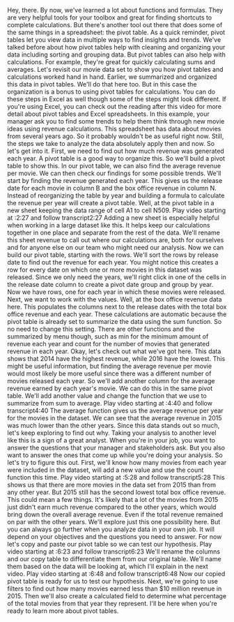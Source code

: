 

Hey, there. By now, we've learned a lot about functions and formulas. They are very helpful tools for your toolbox and great for finding shortcuts to complete calculations. But there's another tool out there that does some of the same things in a spreadsheet: the pivot table. As a quick reminder, pivot tables let you view data in multiple ways to find insights and trends. We've talked before about how pivot tables help with cleaning and organizing your data including sorting and grouping data. But pivot tables can also help with calculations. For example, they're great for quickly calculating sums and averages. Let's revisit our movie data set to show you how pivot tables and calculations worked hand in hand. Earlier, we summarized and organized this data in pivot tables. We'll do that here too. But in this case the organization is a bonus to using pivot tables for calculations. You can do these steps in Excel as well though some of the steps might look different. If you're using Excel, you can check out the reading after this video for more detail about pivot tables and Excel spreadsheets. In this example, your manager ask you to find some trends to help them think through new movie ideas using revenue calculations. This spreadsheet has data about movies from several years ago. So it probably wouldn't be as useful right now. Still, the steps we take to analyze the data absolutely apply then and now. So let's get into it. First, we need to find out how much revenue was generated each year. A pivot table is a good way to organize this. So we'll build a pivot table to show this. In our pivot table, we can also find the average revenue per movie. We can then check our findings for some possible trends. We'll start by finding the revenue generated each year. This gives us the release date for each movie in column B and the box office revenue in column N. Instead of reorganizing the table by year and building a formula to calculate the revenue per year will create a pivot table. Well, at the pivot table in a new sheet keeping the data range of cell A1 to cell N509.
Play video starting at :2:27 and follow transcript2:27
Adding a new sheet is especially helpful when working in a large dataset like this. It helps keep our calculations together in one place and separate from the rest of the data. We'll rename this sheet revenue to call out where our calculations are, both for ourselves and for anyone else on our team who might need our analysis. Now we can build our pivot table, starting with the rows. We'll sort the rows by release date to find out the revenue for each year. You might notice this creates a row for every date on which one or more movies in this dataset was released. Since we only need the years, we'll right click in one of the cells in the release date column to create a pivot date group and group by year. Now we have rows, one for each year in which these movies were released. Next, we want to work with the values. Well, at the box office revenue data here. This populates the columns next to the release dates with the total box office revenue and each year. These calculations are automatic because the pivot table is already set to summarize the data using the sum function. So no need to change this setting. There are other functions and the summarized by menu though, such as min for the minimum amount of revenue each year and count for the number of movies that generated revenue in each year. Okay, let's check out what we've got here. This data shows that 2014 have the highest revenue, while 2016 have the lowest. This might be useful information, but finding the average revenue per movie would most likely be more useful since there was a different number of movies released each year. So we'll add another column for the average revenue earned by each year's movie. We can do this in the same pivot table. We'll add another value and change the function that we use to summarize from sum to average.
Play video starting at :4:40 and follow transcript4:40
The average function gives us the average revenue per year for the movies in the dataset. We can see that the average revenue in 2015 was much lower than the other years. Since this data stands out so much, let's keep exploring to find out why. Taking your analysis to another level like this is a sign of a great analyst. When you're in your job, you want to answer the questions that your manager and stakeholders ask. But you also want to answer the ones that come up while you're doing your analysis. So let's try to figure this out. First, we'll know how many movies from each year were included in the dataset, will add a new value and use the count function this time.
Play video starting at :5:28 and follow transcript5:28
This shows us that there are more movies in the data set from 2015 than from any other year. But 2015 still has the second lowest total box office revenue. This could mean a few things. It's likely that a lot of the movies from 2015 just didn't earn much revenue compared to the other years, which would bring down the overall average revenue. Even if the total revenue remained on par with the other years. We'll explore just this one possibility here. But you can always go further when you analyze data in your own job. It will depend on your objectives and the questions you need to answer. For now let's copy and paste our pivot table so we can test our hypothesis.
Play video starting at :6:23 and follow transcript6:23
We'll rename the columns and our copy table to differentiate them from our original table. We'll name them based on the data will be looking at, which I'll explain in the next video.
Play video starting at :6:48 and follow transcript6:48
Now our copied pivot table is ready for us to test our hypothesis. Next, we're going to use filters to find out how many movies earned less than $10 million revenue in 2015. Then we'll also create a calculated field to determine what percentage of the total movies from that year they represent. I'll be here when you're ready to learn more about pivot tables.